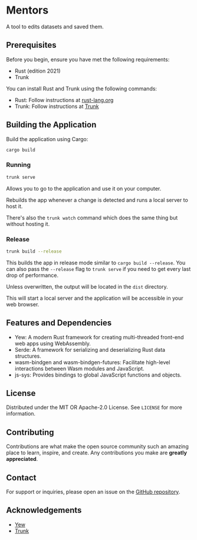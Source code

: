# Mentors

A tool to edits datasets and saved them.

## Prerequisites

Before you begin, ensure you have met the following requirements:
- Rust (edition 2021)
- Trunk

You can install Rust and Trunk using the following commands:
- Rust: Follow instructions at [rust-lang.org](https://www.rust-lang.org/tools/install)
- Trunk: Follow instructions at [Trunk](https://trunkrs.dev/)

## Building the Application

Build the application using Cargo: 

```bash
cargo build
```

### Running

```bash
trunk serve
```

Allows you to go to the application and use it on your computer.

Rebuilds the app whenever a change is detected and runs a local server to host it.

There's also the `trunk watch` command which does the same thing but without hosting it.

### Release

```bash
trunk build --release
```

This builds the app in release mode similar to `cargo build --release`.
You can also pass the `--release` flag to `trunk serve` if you need to get every last drop of performance.

Unless overwritten, the output will be located in the `dist` directory.

This will start a local server and the application will be accessible in your web browser.

## Features and Dependencies

- Yew: A modern Rust framework for creating multi-threaded front-end web apps using WebAssembly.
- Serde: A framework for serializing and deserializing Rust data structures.
- wasm-bindgen and wasm-bindgen-futures: Facilitate high-level interactions between Wasm modules and JavaScript.
- js-sys: Provides bindings to global JavaScript functions and objects.

## License

Distributed under the MIT OR Apache-2.0 License. See `LICENSE` for more information.

## Contributing

Contributions are what make the open source community such an amazing place to learn, inspire, and create. Any contributions you make are **greatly appreciated**.

## Contact

For support or inquiries, please open an issue on the [GitHub repository](https://github.com/yewstack/yew-trunk-minimal-template/issues).

## Acknowledgements

- [Yew](https://yew.rs/)
- [Trunk](https://trunkrs.dev/)
